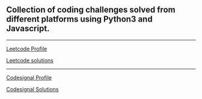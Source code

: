 ## Collection of coding challenges solved from different platforms using Python3 and Javascript.

---

[Leetcode Profile](https://leetcode.com/scottmm374/)

[Leetcode solutions](https://github.com/scottmm374/coding_challenges/tree/main/leetcode/top_interview#100-top-interview-questions-leetcode-easy)

---

[Codesignal Profile](https://app.codesignal.com/profile/scottmm374)

[Codesignal Solutions](https://github.com/scottmm374/coding_challenges/tree/main/codesignal)
